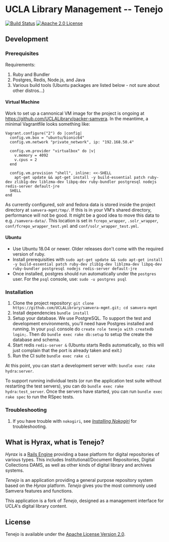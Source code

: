 UCLA Library Management -- Tenejo
=================================

[![Build Status](https://travis-ci.org/UCLALibrary/samvera-mgmt.svg?branch=master)](https://travis-ci.org/UCLALibrary/samvera-mgmt) [![Apache 2.0 License](http://img.shields.io/badge/APACHE2-license-blue.svg)](./LICENSE)

Development
-----------

### Prerequisites

Requirements:
1. Ruby and Bundler
1. Postgres, Redis, Node.js, and Java
1. Various build tools (Ubuntu packages are listed below - not sure about other
   distros...)

#### Virtual Machine

Work to set up a cannonical VM image for the project is ongoing at https://github.com/UCLALibrary/packer-samvera.
In the meantime, a minimal Vagrantfile looks something like:
```Vagrantfile
Vagrant.configure("2") do |config|
  config.vm.box = "ubuntu/bionic64"
  config.vm.network "private_network", ip: "192.168.50.4"

  config.vm.provider "virtualbox" do |v|
    v.memory = 4092
    v.cpus = 2
  end

  config.vm.provision "shell", inline: <<-SHELL
    apt-get update && apt-get install -y build-essential patch ruby-dev zlib1g-dev liblzma-dev libpq-dev ruby-bundler postgresql nodejs redis-server default-jre
  SHELL
end
```


As currently configured, solr and fedora data is stored inside the project
directory at `samvera-mgmt/tmp/`. If this is in your VM's shared directory,
performance will not be good. It might be a good idea to move this data to e.g.
`/samvera-data/`. This location is set in `fcrepo_wrapper`, `.solr_wrapper`,
`conf/fcrepo_wrapper_test.yml` and `conf/solr_wrapper_test.yml`.

#### Ubuntu

- Use Ubuntu 18.04 or newer. Older releases don't come with the required version of ruby.
- Install prerequisities with `sudo apt-get update && sudo apt-get install -y build-essential patch ruby-dev zlib1g-dev liblzma-dev libpq-dev ruby-bundler postgresql nodejs redis-server default-jre`
- Once installed, postgres should run automatically under the `postgres` user.
  For the `psql` console, use: `sudo -u postgres psql`


### Installation

1. Clone the project repository:
   `git clone https://github.com/UCLALibrary/samvera-mgmt.git; cd samvera-mgmt`
1. Install dependencies
   `bundle install`
1. Setup your database.
   We use PostgreSQL. To support the test and development environments, you'll
   need have Postgres installed and running. In your `psql` console do
   `create role tenejo with createdb login;`. Then do
   `bundle exec rake db:setup` to setup the create the database and schema.
1. Start redis
   `redis-server &`
   (Ubuntu starts Redis automatically, so this will just complain that the port
   is already taken and exit.)
1. Run the CI suite
   `bundle exec rake ci`

At this point, you can start a development server with: `bundle exec rake hydra:server`.

To support running individual tests (or run the application test suite without restarting
the test servers), you can do `bundle exec rake hydra:test_server`. Once the servers have
started, you can run `bundle exec rake spec` to run the RSpec tests.

### Troubleshooting

1. If you have trouble with `nokogiri`, see
   [_Installing Nokogiri_](http://www.nokogiri.org/tutorials/installing_nokogiri.html) for
   troubleshooting.

What is Hyrax, what is Tenejo?
------------------------------

_Hyrax_ is a [Rails Engine](http://guides.rubyonrails.org/engines.html#what-are-engines-questionmark)
providing a base platform for digital repositories of various types. This includes Institutional/Document
Repositories, Digital Collections DAMS, as well as other kinds of digital library and archives systems.

_Tenejo_ is an application providing a general purpose repository system based on the _Hyrax_ platform.
_Tenejo_ gives you the most commonly used Samvera features and functions.

This application is a fork of _Tenejo_, designed as a management interface for UCLA's digital library
content.

License
-------

Tenejo is available under the [Apache License Version 2.0](./LICENSE).
